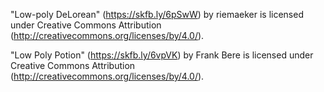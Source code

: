 "Low-poly DeLorean" (https://skfb.ly/6pSwW) by riemaeker is licensed under Creative Commons Attribution (http://creativecommons.org/licenses/by/4.0/).

"Low Poly Potion" (https://skfb.ly/6vpVK) by Frank Bere is licensed under Creative Commons Attribution (http://creativecommons.org/licenses/by/4.0/).

